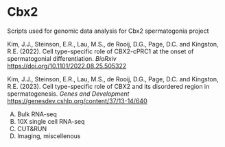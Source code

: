 # Cbx2
Scripts used for genomic data analysis for Cbx2 spermatogonia project

Kim, J.J., Steinson, E.R., Lau, M.S., de Rooij, D.G., Page, D.C. and Kingston, R.E. (2022). Cell type-specific role of CBX2-cPRC1 at the onset of spermatogonial differentiation. <i>BioRxiv</i> https://doi.org/10.1101/2022.08.25.505322

Kim, J.J., Steinson, E.R., Lau, M.S., de Rooij, D.G., Page, D.C. and Kingston, R.E. (2023). Cell type-specific role of CBX2 and its disordered region in spermatogenesis. <i>Genes and Development</i>
https://genesdev.cshlp.org/content/37/13-14/640


<ol type="A">
  <li>Bulk RNA-seq</li>
  <li>10X single cell RNA-seq</li>
  <li>CUT&RUN</li>
  <li>Imaging, miscellenous</li>
</ol>
